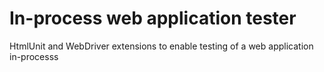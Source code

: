 # In-process web application tester

HtmlUnit and WebDriver extensions to enable testing of a web application in-processs
